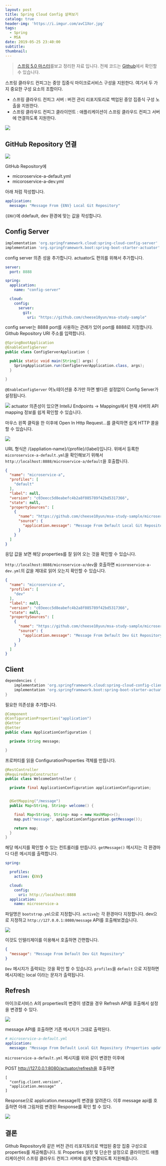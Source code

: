 ```yaml
---
layout: post
title: Spring Cloud Config 살펴보기
catalog: true
header-img: 'https://i.imgur.com/avC1Xor.jpg'
tags:
  - Spring
  - MSA
date: 2019-05-25 23:40:00
subtitle:
thumbnail:
---
```



> [스프링 5.0 마스터](http://acornpub.co.kr/book/mastering-spring-5.0)를보고 정리한 자료 입니다. 전체 코드는 [Github](https://github.com/cheese10yun/msa-study-sample/blob/master/docs/config.md)에서 확인할 수 있습니다.


스프링 클라우드 컨피그는 중앙 집중식 마이크로서비스 구성을 지원한다. 여기서 두 가지 중요한 구성 요소의 조합이다.

* 스프링 클라우드 컨피그 서버 : 버전 관리 리포지토리로 백업된 중앙 집중식 구성 노출을 지원한다.
* 스프링 클라우드 컨피그 클라이언트 : 애플리케이션이 스프링 클라우드 컨피그 서버에 연결하도록 지원한다.


![](https://github.com/cheese10yun/spring-msa-demo/raw/master/assets/msa-config-server.png)


## GitHub Repository 연결
![](https://github.com/cheese10yun/msa-study-sample/raw/master/static/github-img.png)

GitHub Repository에 
* micoroservice-a-default.yml
* micoroservice-a-dev.yml

아래 처럼 작성합니다.

```yml
application:
  message: "Message From {ENV} Local Git Repository"
```
`{ENV}`에 ddefault, dev 환경에 맞는 값을 작성합니다.


## Config Server 


```gradle
implementation 'org.springframework.cloud:spring-cloud-config-server'
implementation 'org.springframework.boot:spring-boot-starter-actuator'
```
config server 의존 성을 추가합니다. actuator도 편의를 위해서 추가합니다.

```yml
server:
  port: 8888

spring:
  application:
    name: "config-server"

  cloud:
    config:
      server:
        git:
          uri: "https://github.com/cheese10yun/msa-study-sample"

```

config server는 8888 port를 사용하는 관례가 있어 port를 8888로 지정합니다. Github Repository URI 주소를 입력합니다.


```java
@SpringBootApplication
@EnableConfigServer
public class ConfigServerApplication {

  public static void main(String[] args) {
    SpringApplication.run(ConfigServerApplication.class, args);
  }

}
```
`@EnableConfigServer` 어노테이션을 추가만 하면 별다른 설정없이 Config Server가 설정됩니다. 

![](https://github.com/cheese10yun/msa-study-sample/raw/master/static/intellj-actuator.png)
actuator 의존성이 있으면 IntellJ Endpoints -> Mappings에서 현재 서버의 API mapping 정보를 쉽게 확인할 수 있습니다.


마우스 왼쪽 클릭을 한 이후에 Open In Http Request...를 클릭하면 쉽게 HTTP 콜을 할 수 있습니다.

![](https://github.com/cheese10yun/msa-study-sample/raw/master/static/http-call.png)

URL 형식은 /{appliation-name}/{profile}/{label}입니다. 위에서 등록한 `micoroservice-a-default.yml`을 확인해보기 위해서 `http://localhost:8888/microservice-a/default`을 호출합니다.


```json
{
  "name": "microservice-a",
  "profiles": [
    "default"
  ],
  "label": null,
  "version": "c03eecc5d8eabefc4b2a8f085789f42bd5317366",
  "state": null,
  "propertySources": [
    {
      "name": "https://github.com/cheese10yun/msa-study-sample/microservice-a-default.yml",
      "source": {
        "application.message": "Message From Default Local Git Repository"
      }
    }
  ]
}
```
응답 값을 보면 해당 properties를 잘 읽어 오는 것을 확인할 수 있습니다. 

`http://localhost:8888/microservice-a/dev`을 호출하면 `micoroservice-a-dev.yml`의 값을 제대로 읽어 오는지 확인할 수 있습니다.

```json
{
  "name": "microservice-a",
  "profiles": [
    "dev"
  ],
  "label": null,
  "version": "c03eecc5d8eabefc4b2a8f085789f42bd5317366",
  "state": null,
  "propertySources": [
    {
      "name": "https://github.com/cheese10yun/msa-study-sample/microservice-a-dev.yml",
      "source": {
        "application.message": "Message From Default Dev Git Repository"
      }
    }
  ]
}
```

## Client

```gradle
dependencies {
    implementation 'org.springframework.cloud:spring-cloud-config-client'
    implementation 'org.springframework.boot:spring-boot-starter-actuator'
}
```
필요한 의존성을 추가합니다.


```java
@Component
@ConfigurationProperties("application")
@Getter
@Setter
public class ApplicationConfiguration {

  private String message;

}

```
프로퍼티를 읽을 ConfigurationProperties 객체를 만듭니다.


```java
@RestController
@RequiredArgsConstructor
public class WelcomeController {

  private final ApplicationConfiguration applicationConfiguration;


  @GetMapping("/message")
  public Map<String, String> welcome() {

    final Map<String, String> map = new HashMap<>();
    map.put("message", applicationConfiguration.getMessage());

    return map;
  }
}
```
해당 메시지를 확인할 수 있는 컨트롤러를 만듭니다. `getMessage()` 메시지는 각 환경마다 다른 메시지를 출력합니다.

```yml
spring:

  profiles:
    active: {ENV}

  cloud:
    config:
      uri: http://localhost:8888
  application:
    name: microservice-a

```
파일명은 `bootstrap.yml`으로 지정합니다. `active`는 각 환경마다 지정합니다. dev으로 지정하고 `http://127.0.0.1:8080/message` API를 호출해보겠습니다.

![](https://github.com/cheese10yun/msa-study-sample/raw/master/static/message-call.png)

이것도 인텔리제이를 이용해서 호출하면 간편합니다.


```json
{
  "message": "Message From Default Dev Git Repository"
}
```

`Dev` 메시지가 출력되는 것을 확인 할 수 있습니다. `profiles`을 `default` 으로 지정하면 메시지에는 local 이라는 문자가 출력됩니다.

## Refresh
마이크로서비스 A의 properties의 변경이 생겼을 경우 Refresh API를 호출해서 설정을 변경할 수 있다.

![](https://github.com/cheese10yun/msa-study-sample/raw/master/static/json-1.png)

message API를 호출하면 기존 메시지가 그대로 출력된다.


```yml
# microservice-a-default.yml
application:
  message: "Message From Default Local Git Repository (Properties update...)"
```
`microservice-a-default.yml` 메시지를 위와 같이 변경한 이후에 


POST http://127.0.0.1:8080/actuator/refresh을 호출하면

```
[
  "config.client.version",
  "application.message"
]
```

Response으로 application.message의 변경을 알려준다. 이후 message api를 호출하면 아래 그림처럼 변경된 Response를 확인 할 수 있다.

![](https://github.com/cheese10yun/msa-study-sample/raw/master/static/json-2.png)

## 결론
Github Repository와 같은 버전 관리 리포지토리로 백업된 중앙 집중 구성으로 properties를 제공해줍니다. 또 Properties 설정 및 단순한 설정으로 클라이언트 애플리케이션이 스프링 클라우드 컨피그 서버에 쉽게 연결되도록 지원해줍니다.